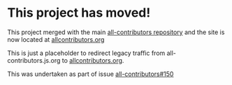 # This project has moved!

This project merged with the main [all-contributors repository](https://github.com/all-contributors/all-contributors)
and the site is now located at [allcontributors.org](https://allcontributors.org)

This is just a placeholder to redirect legacy traffic from all-contributors.js.org to [allcontributors.org](allcontributors.org).

This was undertaken as part of issue [all-contributors#150](https://github.com/all-contributors/all-contributors/issues/150)

